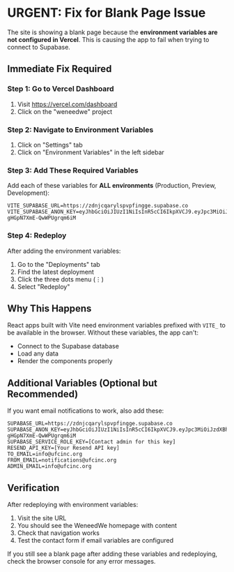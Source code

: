 # URGENT: Fix for Blank Page Issue

The site is showing a blank page because the **environment variables are not configured in Vercel**. This is causing the app to fail when trying to connect to Supabase.

## Immediate Fix Required

### Step 1: Go to Vercel Dashboard
1. Visit https://vercel.com/dashboard
2. Click on the "weneedwe" project

### Step 2: Navigate to Environment Variables
1. Click on "Settings" tab
2. Click on "Environment Variables" in the left sidebar

### Step 3: Add These Required Variables
Add each of these variables for **ALL environments** (Production, Preview, Development):

```
VITE_SUPABASE_URL=https://zdnjcqarylspvpfingge.supabase.co
VITE_SUPABASE_ANON_KEY=eyJhbGciOiJIUzI1NiIsInR5cCI6IkpXVCJ9.eyJpc3MiOiJzdXBhYmFzZSIsInJlZiI6InpkbmpjcWFyeWxzcHZwZmluZ2dlIiwicm9sZSI6ImFub24iLCJpYXQiOjE3NDIyNTg4ODMsImV4cCI6MjA1NzgzNDg4M30.UlPnV_s39sMXUMWwGoQ6-gHGpN7XmE-QwWPUgrqm6iM
```

### Step 4: Redeploy
After adding the environment variables:
1. Go to the "Deployments" tab
2. Find the latest deployment
3. Click the three dots menu (⋮)
4. Select "Redeploy"

## Why This Happens

React apps built with Vite need environment variables prefixed with `VITE_` to be available in the browser. Without these variables, the app can't:
- Connect to the Supabase database
- Load any data
- Render the components properly

## Additional Variables (Optional but Recommended)

If you want email notifications to work, also add these:

```
SUPABASE_URL=https://zdnjcqarylspvpfingge.supabase.co
SUPABASE_ANON_KEY=eyJhbGciOiJIUzI1NiIsInR5cCI6IkpXVCJ9.eyJpc3MiOiJzdXBhYmFzZSIsInJlZiI6InpkbmpjcWFyeWxzcHZwZmluZ2dlIiwicm9sZSI6ImFub24iLCJpYXQiOjE3NDIyNTg4ODMsImV4cCI6MjA1NzgzNDg4M30.UlPnV_s39sMXUMWwGoQ6-gHGpN7XmE-QwWPUgrqm6iM
SUPABASE_SERVICE_ROLE_KEY=[Contact admin for this key]
RESEND_API_KEY=[Your Resend API key]
TO_EMAIL=info@ufcinc.org
FROM_EMAIL=notifications@ufcinc.org
ADMIN_EMAIL=info@ufcinc.org
```

## Verification

After redeploying with environment variables:
1. Visit the site URL
2. You should see the WeneedWe homepage with content
3. Check that navigation works
4. Test the contact form if email variables are configured

If you still see a blank page after adding these variables and redeploying, check the browser console for any error messages.
